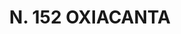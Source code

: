 ---
title: "N. 152 OXIACANTA"
plant-name: "N. 152"
plant-number: "152"
plant-xml: "/assets/xml/plant152.xml"
plant-img1: "/assets/img/plant152_verso.jpg"
plant-img2: "/assets/img/plant152.jpg"
plant-title: "N. 152 OXIACANTA"
plant-taxon-link: ""
plant-taxon-link: ""
layout: single-xml
---